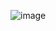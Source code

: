 ![image](https://github.com/karpo27/Exercism_JS/assets/54405665/acc80e04-71e0-49ad-9cd4-6bc71c5306f5)
